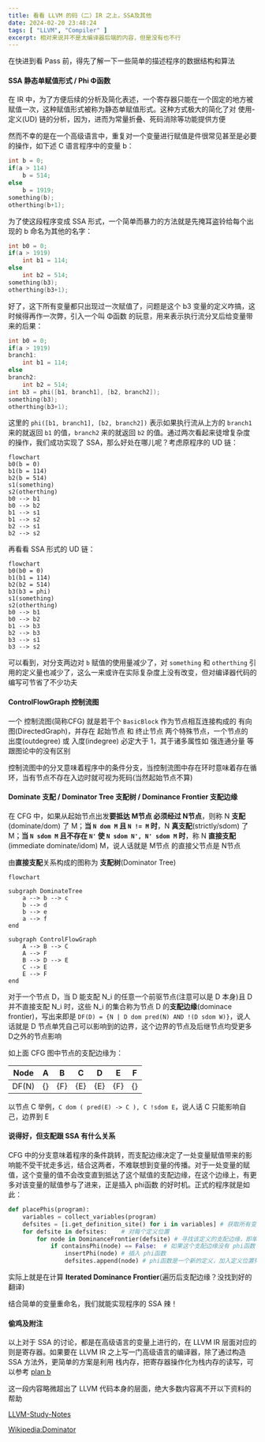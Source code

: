 ```yaml
---
title: 看看 LLVM 的码（二）IR 之上，SSA及其他
date: 2024-02-20 23:48:24
tags: [ "LLVM", "Compiler" ]
excerpt: 相对来说并不是太编译器后端的内容，但是没有也不行
---
```


在快进到看 Pass 前，得先了解一下一些简单的描述程序的数据结构和算法

#### SSA 静态单赋值形式 / Phi Φ函数

在 IR 中，为了方便后续的分析及简化表述，一个寄存器只能在一个固定的地方被赋值一次，这种赋值形式被称为静态单赋值形式。这种方式极大的简化了对 使用-定义(UD) 链的分析，因为，进而为常量折叠、死码消除等功能提供方便

然而不幸的是在一个高级语言中，重复对一个变量进行赋值是件很常见甚至是必要的操作，如下述 C 语言程序中的变量 b：

```c
int b = 0;
if(a > 114)
    b = 514;
else
    b = 1919;
something(b);
otherthing(b+1);
```

为了使这段程序变成 SSA 形式，一个简单而暴力的方法就是先掩耳盗铃给每个出现的 b 命名为其他的名字：

```c
int b0 = 0;
if(a > 1919)
    int b1 = 114;
else
    int b2 = 514;
something(b3);
otherthing(b3+1);
```

好了，这下所有变量都只出现过一次赋值了，问题是这个 b3 变量的定义咋搞，这时候得再作一次弊，引入一个叫 Φ函数 的玩意，用来表示执行流分叉后给变量带来的后果：

```c
int b0 = 0;
if(a > 1919)
branch1:
    int b1 = 114;
else
branch2:
    int b2 = 514;
int b3 = phi([b1, branch1], [b2, branch2]);
something(b3);
otherthing(b3+1);
```

这里的 `phi([b1, branch1], [b2, branch2])` 表示如果执行流从上方的 `branch1` 来的就返回 `b1` 的值，`branch2` 来的就返回 `b2` 的值。通过两次看起来徒增复杂度的操作，我们成功实现了 SSA，那么好处在哪儿呢？考虑原程序的 UD 链：

```mermaid
flowchart
b0(b = 0)
b1(b = 114)
b2(b = 514)
s1(something)
s2(otherthing)
b0 --> b1
b0 --> b2
b1 --> s1
b1 --> s2
b2 --> s1
b2 --> s2
```

再看看 SSA 形式的 UD 链：

```mermaid
flowchart
b0(b0 = 0)
b1(b1 = 114)
b2(b2 = 514)
b3(b3 = phi)
s1(something)
s2(otherthing)
b0 --> b1
b0 --> b2
b1 --> b3
b2 --> b3
b3 --> s1
b3 --> s2
```

可以看到，对分支两边对 `b` 赋值的使用量减少了，对 `something` 和 `otherthing` 引用的定义量也减少了，这么一来或许在实际复杂度上没有改变，但对编译器代码的编写可节省了不少功夫

#### ControlFlowGraph 控制流图 

一个 控制流图(简称CFG) 就是若干个 `BasicBlock` 作为节点相互连接构成的 有向图(DirectedGraph)，并存在 起始节点 和 终止节点 两个特殊节点，一个节点的 出度(outdegree) 或 入度(indegree) 必定大于 1，其于诸多属性如 强连通分量 等跟图论中的没有区别

控制流图中的分叉意味着程序中的条件分支，当控制流图中存在环时意味着存在循环，当有节点不存在入边时就可视为死码(当然起始节点不算)

#### Dominate 支配 / Dominator Tree 支配树 / Dominance Frontier 支配边缘

在 CFG 中，如果从起始节点出发**要抵达 M节点 必须经过 N节点**，则称 N **支配**(dominate/dom) 了 M；**当 `N dom M` 且 `N != M` 时**，N **真支配**(strictly/sdom) 了 M；**当 `N sdom M` 且不存在 `N'` 使 `N sdom N', N' sdom M` 时**，称 N **直接支配**(immediate dominate/idom) M，说人话就是 M节点 的直接父节点是 N节点

由**直接支配**关系构成的图称为 **支配树**(Dominator Tree)

```mermaid
flowchart

subgraph DominateTree
	a --> b --> c
	b --> d
	b --> e
	a --> f
end

subgraph ControlFlowGraph
	A --> B --> C
	A --> F
	B --> D --> E
	C --> E
	E --> F
end

```

对于一个节点 D，当 D 能支配 N_i 的任意一个前驱节点(注意可以是 D 本身)且 D 并不直接支配 N_i 时，这些 N_i 的集合称为节点 D 的**支配边缘**(dominace frontier)，写出来即是 `DF(D) = {N | D dom pred(N) AND !(D sdom W)}`，说人话就是 D 节点单凭自己可以影响到的边界，这个边界的节点及后继节点均受更多 D​ 之外的节点影响

如上面 CFG 图中节点的支配边缘为：

| Node  | A    | B    | C    | D    | E    | F    |
| ----- | ---- | ---- | ---- | ---- | ---- | ---- |
| DF(N) | {}   | {F}  | {E}  | {E}  | {F}  | {}   |

以节点 C 举例，`C dom ( pred(E) -> C ), C !sdom E`，说人话 C 只能影响自己，边界到 E

#### 说得好，但支配跟 SSA 有什么关系

CFG 中的分支意味着程序的条件跳转，而支配边缘决定了一处变量赋值带来的影响能不受干扰走多远，结合这两者，不难联想到变量的传播。对于一处变量的赋值，这个变量的值不会改变直到抵达了这个赋值的支配边缘，在这个边缘上，有更多对该变量的赋值参与了进来，正是插入 phi函数 的好时机。正式的程序就是如此：

```python
def placePhis(program):
    variables = collect_variables(program)
    defsites = [i.get_definition_site() for i in variables] # 获取所有变量的定义位置
    for defsite in defsites:	# 对每个定义位置
        for node in DominanceFrontier(defsite) # 寻找该定义的支配边缘，即单个变量不同定义汇聚的位置
        	if containsPhi(node) == False:	# 如果这个支配边缘没有 phi函数
                insertPhi(node)	# 插入 phi函数
                defsites.append(node) # phi函数是一个新的定义，加入定义位置列表中
```

实际上就是在计算 **Iterated Dominance Frontier**(遍历后支配边缘？没找到好的翻译)

结合简单的变量重命名，我们就能实现程序的 SSA 辣！

#### 偷鸡及附注

以上对于 SSA 的讨论，都是在高级语言的变量上进行的，在 LLVM IR 层面对应的则是寄存器。如果要在 LLVM IR 之上写一门高级语言的编译器，除了通过构造 SSA 方法外，更简单的方案是利用 栈内存，把寄存器操作化为栈内存的读写，可以参考 [plan b](https://buaa-se-compiling.github.io/miniSysY-tutorial/pre/llvm_ir_ssa.html)

这一段内容略微超出了 LLVM 代码本身的层面，绝大多数内容离不开以下资料的帮助

[LLVM-Study-Notes](https://llvm-study-notes.readthedocs.io/en/latest/ssa/SSA-Construction.html#:~:text=%E7%9B%B4%E6%8E%A5%E6%94%AF%E9%85%8D%E8%8A%82%E7%82%B9-,Dominance%20Frontier,-%EF%83%81)

[Wikipedia:Dominator](https://en.wikipedia.org/wiki/Dominator_(graph_theory))